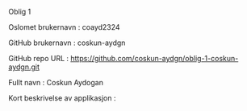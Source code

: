 Oblig 1

Oslomet brukernavn : coayd2324

GitHub brukernavn : coskun-aydgn

GitHub repo URL : https://github.com/coskun-aydgn/oblig-1-coskun-aydgn.git

Fullt navn : Coskun Aydogan

Kort beskrivelse av applikasjon :
